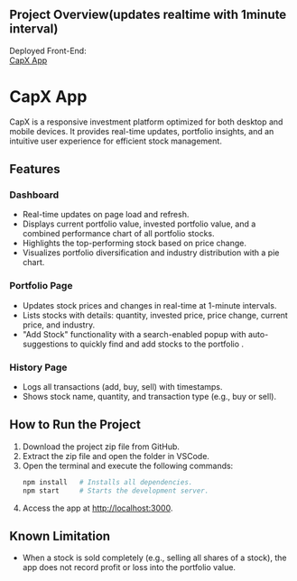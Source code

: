 
## Project Overview(updates realtime with 1minute interval)

Deployed Front-End:  
[CapX App](https://capx--ashen.vercel.app/)

# CapX App

CapX is a responsive investment platform optimized for both desktop and mobile devices. It provides real-time updates, portfolio insights, and an intuitive user experience for efficient stock management.

## Features

### Dashboard
- Real-time updates on page load and refresh.  
- Displays current portfolio value, invested portfolio value, and a combined performance chart of all portfolio stocks.  
- Highlights the top-performing stock based on price change.  
- Visualizes portfolio diversification and industry distribution with a pie chart.

### Portfolio Page
- Updates stock prices and changes in real-time at 1-minute intervals.  
- Lists stocks with details: quantity, invested price, price change, current price, and industry.  
- "Add Stock" functionality with a search-enabled popup with auto-suggestions to quickly find and add stocks to the portfolio .

### History Page
- Logs all transactions (add, buy, sell) with timestamps.  
- Shows stock name, quantity, and transaction type (e.g., buy or sell).

## How to Run the Project

1. Download the project zip file from GitHub.  
2. Extract the zip file and open the folder in VSCode.  
3. Open the terminal and execute the following commands:  
   ```bash
   npm install   # Installs all dependencies.
   npm start     # Starts the development server.
   ```
4. Access the app at [http://localhost:3000](http://localhost:3000).

## Known Limitation

- When a stock is sold completely (e.g., selling all shares of a stock), the app does not record profit or loss into the portfolio value.

